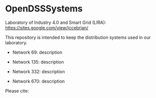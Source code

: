 # OpenDSSSystems
Laboratory of Industry 4.0 and Smart Grid (LIRA): https://sites.google.com/view/jccebrian/


This repository is intended to keep the distribution systems used in our laboratory.

- Network 69: description

- Network 135: description

- Network 332: description

- Network 670: description

Please cite: 
